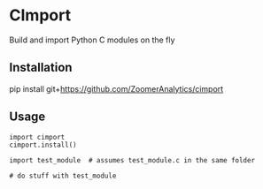 # CImport
Build and import Python C modules on the fly

## Installation

pip install git+https://github.com/ZoomerAnalytics/cimport

## Usage

```
import cimport
cimport.install()

import test_module  # assumes test_module.c in the same folder

# do stuff with test_module
```